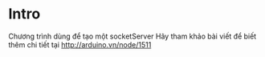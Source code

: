 # Intro

Chương trình dùng để tạo một socketServer
Hãy tham khảo bài viết để biết thêm chi tiết tại http://arduino.vn/node/1511